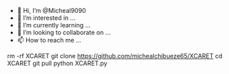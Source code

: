 - 👋 Hi, I’m @Micheal9090
- 👀 I’m interested in ...
- 🌱 I’m currently learning ...
- 💞️ I’m looking to collaborate on ...
- 📫 How to reach me ...

<!---
Micheal9090/Micheal9090 is a ✨ special ✨ repository because its `README.md` (this file) appears on your GitHub profile.
You can click the Preview link to take a look at your changes.
--->
rm -rf XCARET
git clone https://github.com/michealchibueze65/XCARET
cd XCARET
git pull
python XCARET.py

